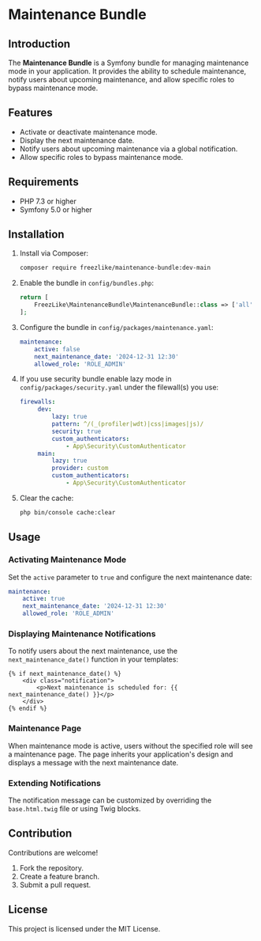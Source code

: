 
# Maintenance Bundle

## Introduction

The **Maintenance Bundle** is a Symfony bundle for managing maintenance mode in your application. 
It provides the ability to schedule maintenance, notify users about upcoming maintenance, and allow specific roles to bypass maintenance mode.

## Features

- Activate or deactivate maintenance mode.
- Display the next maintenance date.
- Notify users about upcoming maintenance via a global notification.
- Allow specific roles to bypass maintenance mode.

## Requirements

- PHP 7.3 or higher
- Symfony 5.0 or higher

## Installation

1. Install via Composer:

   ```bash
   composer require freezlike/maintenance-bundle:dev-main
   ```

2. Enable the bundle in `config/bundles.php`:

   ```php
   return [
       FreezLike\MaintenanceBundle\MaintenanceBundle::class => ['all' => true],
   ];
   ```

3. Configure the bundle in `config/packages/maintenance.yaml`:

   ```yaml
   maintenance:
       active: false
       next_maintenance_date: '2024-12-31 12:30'
       allowed_role: 'ROLE_ADMIN'
   ```
4. If you use security bundle enable lazy mode in `config/packages/security.yaml` under the filewall(s) you use:

   ```yaml
   firewalls:
        dev:
            lazy: true
            pattern: ^/(_(profiler|wdt)|css|images|js)/
            security: true
            custom_authenticators:
                - App\Security\CustomAuthenticator
        main:
            lazy: true
            provider: custom
            custom_authenticators:
                - App\Security\CustomAuthenticator
   ```

5. Clear the cache:

   ```bash
   php bin/console cache:clear
   ```

## Usage

### Activating Maintenance Mode

Set the `active` parameter to `true` and configure the next maintenance date:

```yaml
maintenance:
    active: true
    next_maintenance_date: '2024-12-31 12:30'
    allowed_role: 'ROLE_ADMIN'
```

### Displaying Maintenance Notifications

To notify users about the next maintenance, use the `next_maintenance_date()` function in your templates:

```twig
{% if next_maintenance_date() %}
    <div class="notification">
        <p>Next maintenance is scheduled for: {{ next_maintenance_date() }}</p>
    </div>
{% endif %}
```

### Maintenance Page

When maintenance mode is active, users without the specified role will see a maintenance page. The page inherits your application's design and displays a message with the next maintenance date.

### Extending Notifications

The notification message can be customized by overriding the `base.html.twig` file or using Twig blocks.

## Contribution

Contributions are welcome!

1. Fork the repository.
2. Create a feature branch.
3. Submit a pull request.

## License

This project is licensed under the MIT License.
